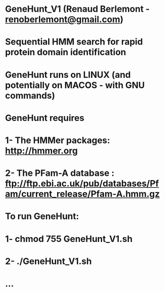 # GeneHunt_V1 (Renaud Berlemont - renoberlemont@gmail.com)
# Sequential HMM search for rapid protein domain identification
# GeneHunt runs on LINUX (and potentially on MACOS - with GNU commands)
# GeneHunt requires
  # 1- The HMMer packages: http://hmmer.org
  # 2- The PFam-A database : ftp://ftp.ebi.ac.uk/pub/databases/Pfam/current_release/Pfam-A.hmm.gz
 
# To run GeneHunt:
  # 1- chmod 755 GeneHunt_V1.sh
  # 2- ./GeneHunt_V1.sh
  # ...
